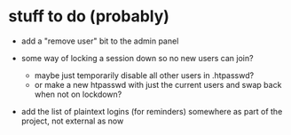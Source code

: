 
# stuff to do (probably)

* add a "remove user" bit to the admin panel

* some way of locking a session down so no new users can join?
   * maybe just temporarily disable all other users in .htpasswd? 
   * or make a new htpasswd with just the current users and swap back when not on lockdown?

* add the list of plaintext logins (for reminders) somewhere as part of the project, not external as now

